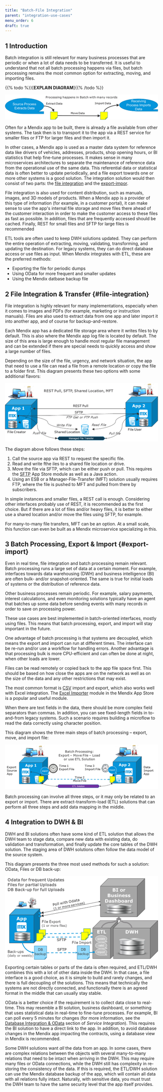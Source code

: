 ```yaml
---
title: "Batch-File Integration"
parent: "integration-use-cases"
menu_order: 6
draft: true
---
```


## 1 Introduction

Batch integration is still relevant for many business processes that are periodic or when a lot of data needs to be transferred. It is useful to understand that not all batch processing happens via files, but batch processing remains the most common option for extracting, moving, and importing files.

{{% todo %}}[**EXPLAIN DIAGRAM**]{{% /todo %}}

![](attachments/batch-file-integration/intro.png)

Often for a Mendix app to be built, there is already a file available from other systems. The task then is to transport it to the app via a REST service for smaller files or FTP for larger files and then import it.

In other cases, a Mendix app is used as a master data system for reference data like drivers of vehicles, addresses, products, shop opening hours, or BI statistics that help fine-tune processes. It makes sense in many microservices architectures to separate the maintenance of reference data from the operational use of the same data. This referential data or statistical data is often better to update periodically, and a file export towards one or more other systems is a good solution. The integration solution would then consist of two parts: the [file integration](#file-integration) and the [export-impor](#export-import).

File integration is also used for content distribution, such as manuals, images, and 3D models of products. When a Mendix app is a provider of this type of information (for example, in a customer portal), it can make sense to use the app's internal file storage and move files there ahead of the customer interaction in order to make the customer access to these files as fast as possible. In addition, files that are frequently accessed should be cached. Finally, REST for small files and SFTP for large files is recommended

ETL tools are often used to keep DWH solutions updated. They can perform the entire operation of extracting, moving, validating, transforming, and updating the destination. For legacy systems, they can do direct database access or use files as input. When Mendix integrates with ETL, these are the preferred methods:

* Exporting the file for periodic dumps
* Using OData for more frequent and smaller updates
* Using the Mendix datbase backup file

## 2 File Integration & Transfer {#file-integration}

File integration is highly relevant for many implementations, especially when it comes to images and PDFs (for example, marketing or instruction manuals). Files are also used to extract data from one app and later import it into another app, and of course for backup-and-restore.

Each Mendix app has a dedicated file storage area where it writes files to by default. This is also where the Mendix app log file is located by default. The size of this area is large enough to handle most regular file management and can be extended if there are special needs to quickly access and show a large number of files.

Depending on the size of the file, urgency, and network situation, the app that need to use a file can read a file from a remote location or copy the file to a folder first. This diagram presents these two options with some additional flavors:

![](attachments/batch-file-integration/file-integration.png)

The diagram above follows these steps:

1. Call the source app via REST to request the specific file.
2. Read and write fthe iles to a shared file location or drive.
3. Move the file via SFTP, which can be either push or pull. This requires the [SFTP](https://appstore.home.mendix.com/link/app/107256/) App Store module as well as a Java action.
4. Using an ESB or a Manager-File-Transfer (MFT) solution usually requires FTP, where the file is pushed to MFT and pulled from there by subscribers.

In simple instances and smaller files, a REST call is enough. Considering other interfaces probably use of REST, it is recommended as the first choice. But if there are a lot of files and/or heavy files, it is better to either use a shared location and/or move the files using SFTP, for example.

For many-to-many file transfers, MFT can be an option. At a small scale, this function can even be built as a Mendix microservice specializing in this.

## 3 Batch Processing, Export & Import {#export-import}

Even in real time, file integration and batch processing remain relevant. Batch processing runs a large set of data at a certain moment. For example, interfaces towards data warehousing (DWH) and business intelligence (BI) are often bulk- and/or snapshot-oriented. The same is true for initial loads of systems or the distribution of reference data.

Other business processes remain periodic. For example, salary payments, interest calculations, and even monitoring solutions typically have an agent that batches up some data before sending events with many records in order to save on processing power.

These use cases are best implemented in batch-oriented interfaces, mostly using files. This means that batch processing, export, and import will stay important in the future.

One advantage of batch processing is that systems are decoupled, which means the export and import can run at different times. The interface can be re-run and/or use a workflow for handling errors. Another advantage is that processing bulk is more CPU-efficient and can often be done at night, when other loads are lower.

Files can be read remotely or copied back to the app file space first. This should be based on how close the apps are on the network as well as on the size of the data and any other restrictions that may exist.

The most common format is [CSV](csv) import and export, which also works well with Excel integration. The [Excel Importer](https://appstore.home.mendix.com/link/app/72/) module in the Mendix App Store is a popular and useful module.

When there are text fields in the data, there should be more complex field separators than commas. In addition, you can see fixed-length fields in to-and-from legacy systems. Such a scenario requires building a microflow to read the data correctly using character position.

This diagram shows the three main steps of batch processing – export, move, and import file:

![](attachments/batch-file-integration/export-import.png)

Batch processing can involve all three steps, or it may only be related to an export or import. There are extract-transform-load (ETL) solutions that can perform all three steps and add data mapping in the middle.

## 4 Integration to DWH & BI

DWH and BI solutions often have some kind of ETL solution that allows the DWH team to stage data, compare new data with existing data, do validation and transformation, and finally update the core tables of the DWH solution. The staging area of DWH solutions often follow the data model of the source system.

This diagram presents the three most used methods for such a solution: OData, Files or DB back-up:

![](attachments/batch-file-integration/dwh.png)

Exporting certain tables or parts of the data is often required, and ETL/DWH combines this with a lot of other data inside the DWH. In that case, a file interface is a good choice, as it is simple to build and rarely changes, and there is full decoupling of the solutions. This means that technically the systems are not directly connected, and functionally there is an agreed format in the middle that can usually stay stable.

OData is a better choice if the requirement is to collect data close to real-time. This may resemble a BI solution, business dashboard, or something that uses statistical data in real-time to fine-tune processes. For example, BI can poll every 5 minutes for changes (for more information, see the [Database Integration & OData](service-integration#db-odata) section of *Service Integration*). This requires the BI solution to have a direct link to the app. In addition, to avoid database changes in the Mendix app impacting the contracts, using a database view in Mendix is recommended.

Some DWH solutions want *all* the data from an app. In some cases, there are complex relations between the objects with several many-to-many relations that need to be intact when arriving in the DWH. This may require many files or OData connections, while the DWH still has complexity in re-storing the consistency of the data. If this is required, the ETL/DWH solution can use the Mendix database backup of the app, which will contain all data with all relations fully intact. Naturally, with sensitive data, you must trust the DWH team to have the same security level that the app itself provides.
